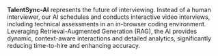 **TalentSync-AI** represents the future of interviewing. Instead of a human interviewer, our AI schedules and conducts interactive video interviews, including technical assessments in an in-browser coding environment. Leveraging Retrieval-Augmented Generation (RAG), the AI provides dynamic, context-aware interactions and detailed analytics, significantly reducing time-to-hire and enhancing accuracy.
